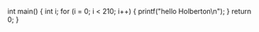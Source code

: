 int main()
{
  int i;
  for (i = 0; i < 210; i++)
  {
    printf("hello Holberton\n");
  }
  return 0;
}
